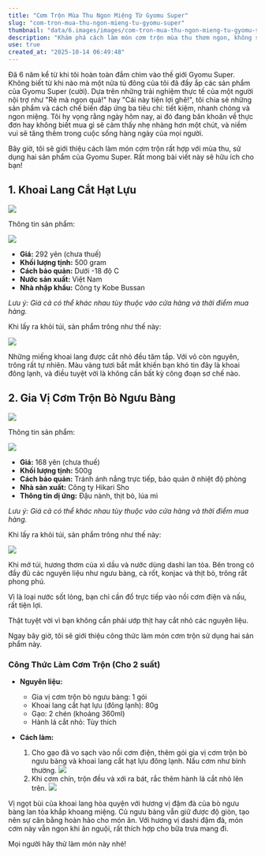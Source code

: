 ```yaml
---
title: "Cơm Trộn Mùa Thu Ngon Miệng Từ Gyomu Super"
slug: "com-tron-mua-thu-ngon-mieng-tu-gyomu-super"
thumbnail: "data/6.images/images/com-tron-mua-thu-ngon-mieng-tu-gyomu-super.webp"
description: "Khám phá cách làm món cơm trộn mùa thu thơm ngon, không sợ thất bại chỉ với 2 sản phẩm tiện lợi từ Gyomu Super khoai lang cắt hạt lựu đông lạnh và gia vị cơm trộn bò ngưu bàng."
use: true
created_at: "2025-10-14 06:49:48"
---
```


Đã 6 năm kể từ khi tôi hoàn toàn đắm chìm vào thế giới Gyomu Super. Không biết từ khi nào mà một nửa tủ đông của tôi đã đầy ắp các sản phẩm của Gyomu Super (cười). Dựa trên những trải nghiệm thực tế của một người nội trợ như "Rẻ mà ngon quá!" hay "Cái này tiện lợi ghê!", tôi chia sẻ những sản phẩm và cách chế biến đáp ứng ba tiêu chí: tiết kiệm, nhanh chóng và ngon miệng. Tôi hy vọng rằng ngày hôm nay, ai đó đang băn khoăn về thực đơn hay không biết mua gì sẽ cảm thấy nhẹ nhàng hơn một chút, và niềm vui sẽ tăng thêm trong cuộc sống hàng ngày của mọi người.

Bây giờ, tôi sẽ giới thiệu cách làm món cơm trộn rất hợp với mùa thu, sử dụng hai sản phẩm của Gyomu Super. Rất mong bài viết này sẽ hữu ích cho bạn!

## 1. Khoai Lang Cắt Hạt Lựu

![](/images/image-1760347334027.webp)

Thông tin sản phẩm:

![](/images/image-1760347365773.webp)

*   **Giá:** 292 yên (chưa thuế)
*   **Khối lượng tịnh:** 500 gram
*   **Cách bảo quản:** Dưới -18 độ C
*   **Nước sản xuất:** Việt Nam
*   **Nhà nhập khẩu:** Công ty Kobe Bussan

*Lưu ý: Giá cả có thể khác nhau tùy thuộc vào cửa hàng và thời điểm mua hàng.*

Khi lấy ra khỏi túi, sản phẩm trông như thế này:

![](/images/image-1760347388597.webp)

Những miếng khoai lang được cắt nhỏ đều tăm tắp. Với vỏ còn nguyên, trông rất tự nhiên. Màu vàng tươi bắt mắt khiến bạn khó tin đây là khoai đông lạnh, và điều tuyệt vời là không cần bất kỳ công đoạn sơ chế nào.

## 2. Gia Vị Cơm Trộn Bò Ngưu Bàng

![](/images/image-1760347502333.webp)

Thông tin sản phẩm:

![](/images/image-1760347484493.webp)

*   **Giá:** 168 yên (chưa thuế)
*   **Khối lượng tịnh:** 500g
*   **Cách bảo quản:** Tránh ánh nắng trực tiếp, bảo quản ở nhiệt độ phòng
*   **Nhà sản xuất:** Công ty Hikari Sho
*   **Thông tin dị ứng:** Đậu nành, thịt bò, lúa mì

*Lưu ý: Giá cả có thể khác nhau tùy thuộc vào cửa hàng và thời điểm mua hàng.*

Khi lấy ra khỏi túi, sản phẩm trông như thế này:

![](/images/image-1760347817608.webp)

Khi mở túi, hương thơm của xì dầu và nước dùng dashi lan tỏa. Bên trong có đầy đủ các nguyên liệu như ngưu bàng, cà rốt, konjac và thịt bò, trông rất phong phú.

Vì là loại nước sốt lỏng, bạn chỉ cần đổ trực tiếp vào nồi cơm điện và nấu, rất tiện lợi.

Thật tuyệt vời vì bạn không cần phải ướp thịt hay cắt nhỏ các nguyên liệu.

Ngay bây giờ, tôi sẽ giới thiệu công thức làm món cơm trộn sử dụng hai sản phẩm này.

### Công Thức Làm Cơm Trộn (Cho 2 suất)

*   **Nguyên liệu:**
    *   Gia vị cơm trộn bò ngưu bàng: 1 gói
    *   Khoai lang cắt hạt lựu (đông lạnh): 80g
    *   Gạo: 2 chén (khoảng 360ml)
    *   Hành lá cắt nhỏ: Tùy thích

*   **Cách làm:**
    1.  Cho gạo đã vo sạch vào nồi cơm điện, thêm gói gia vị cơm trộn bò ngưu bàng và khoai lang cắt hạt lựu đông lạnh. Nấu cơm như bình thường.
    ![](/images/image-1760347889470.webp)
    2.  Khi cơm chín, trộn đều và xới ra bát, rắc thêm hành lá cắt nhỏ lên trên.
    ![](/images/image-1760347904980.webp)

Vị ngọt bùi của khoai lang hòa quyện với hương vị đậm đà của bò ngưu bàng lan tỏa khắp khoang miệng. Củ ngưu bàng vẫn giữ được độ giòn, tạo nên sự cân bằng hoàn hảo cho món ăn. Với hương vị dashi đậm đà, món cơm này vẫn ngon khi ăn nguội, rất thích hợp cho bữa trưa mang đi.

Mọi người hãy thử làm món này nhé!